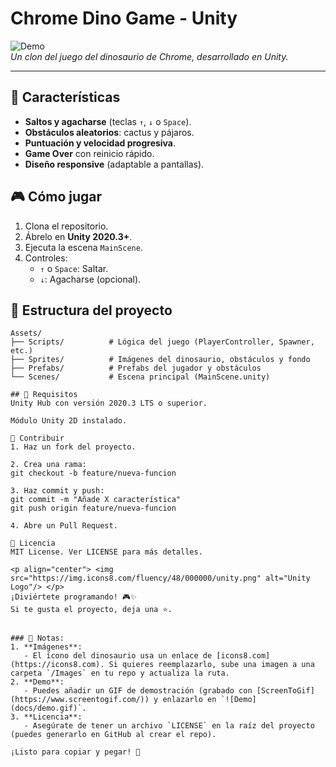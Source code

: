 # Chrome Dino Game - Unity

![Demo](https://img.icons8.com/color/96/000000/t-rex-chrome.png)  
*Un clon del juego del dinosaurio de Chrome, desarrollado en Unity.*

---

## 🚀 Características
- **Saltos y agacharse** (teclas `↑`, `↓` o `Space`).
- **Obstáculos aleatorios**: cactus y pájaros.
- **Puntuación y velocidad progresiva**.
- **Game Over** con reinicio rápido.
- **Diseño responsive** (adaptable a pantallas).

## 🎮 Cómo jugar
1. Clona el repositorio.
2. Ábrelo en **Unity 2020.3+**.
3. Ejecuta la escena `MainScene`.
4. Controles:
   - `↑` o `Space`: Saltar.
   - `↓`: Agacharse (opcional).

## 📁 Estructura del proyecto
```plaintext
Assets/
├── Scripts/          # Lógica del juego (PlayerController, Spawner, etc.)
├── Sprites/          # Imágenes del dinosaurio, obstáculos y fondo
├── Prefabs/          # Prefabs del jugador y obstáculos
└── Scenes/           # Escena principal (MainScene.unity)

## 🔧 Requisitos
Unity Hub con versión 2020.3 LTS o superior.

Módulo Unity 2D instalado.

🤝 Contribuir
1. Haz un fork del proyecto.

2. Crea una rama:
git checkout -b feature/nueva-funcion

3. Haz commit y push:
git commit -m "Añade X característica"
git push origin feature/nueva-funcion

4. Abre un Pull Request.

📜 Licencia
MIT License. Ver LICENSE para más detalles.

<p align="center"> <img src="https://img.icons8.com/fluency/48/000000/unity.png" alt="Unity Logo"/> </p>
¡Diviértete programando! 🎮✨
Si te gusta el proyecto, deja una ⭐.


### 📌 Notas:
1. **Imágenes**:  
   - El ícono del dinosaurio usa un enlace de [icons8.com](https://icons8.com). Si quieres reemplazarlo, sube una imagen a una carpeta `/Images` en tu repo y actualiza la ruta.
2. **Demo**:  
   - Puedes añadir un GIF de demostración (grabado con [ScreenToGif](https://www.screentogif.com/)) y enlazarlo en `![Demo](docs/demo.gif)`.
3. **Licencia**:  
   - Asegúrate de tener un archivo `LICENSE` en la raíz del proyecto (puedes generarlo en GitHub al crear el repo).

¡Listo para copiar y pegar! 🚀

